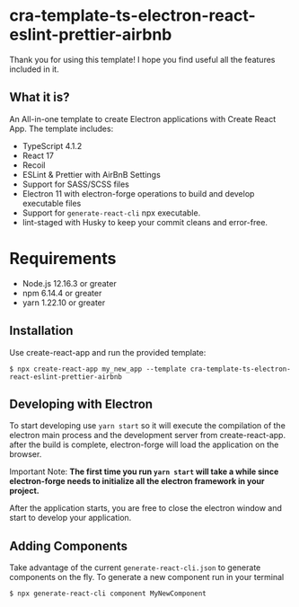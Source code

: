 # cra-template-ts-electron-react-eslint-prettier-airbnb

Thank you for using this template! I hope you find useful all the features included in it.

## What it is?

An All-in-one template to create Electron applications with Create React App. The template includes:
- TypeScript 4.1.2
- React 17
- Recoil
- ESLint & Prettier with AirBnB Settings
- Support for SASS/SCSS files
- Electron 11 with electron-forge operations to build and develop executable files
- Support for `generate-react-cli` npx executable.
- lint-staged with Husky to keep your commit cleans and error-free.

# Requirements
- Node.js 12.16.3 or greater
- npm 6.14.4 or greater
- yarn 1.22.10 or greater

## Installation
Use create-react-app and run the provided template:
```
$ npx create-react-app my_new_app --template cra-template-ts-electron-react-eslint-prettier-airbnb
```
## Developing with Electron
To start developing use `yarn start` so it will execute the compilation of the electron main process and the development server from create-react-app. after the build is complete, electron-forge will load the application on the browser.

Important Note: **The first time you run `yarn start` will take a while since electron-forge needs to initialize all the electron framework in your project.**

After the application starts, you are free to close the electron window and start to develop your application.

## Adding Components
Take advantage of the current `generate-react-cli.json` to generate components on the fly. To generate a new component run in your terminal
```
$ npx generate-react-cli component MyNewComponent
```

